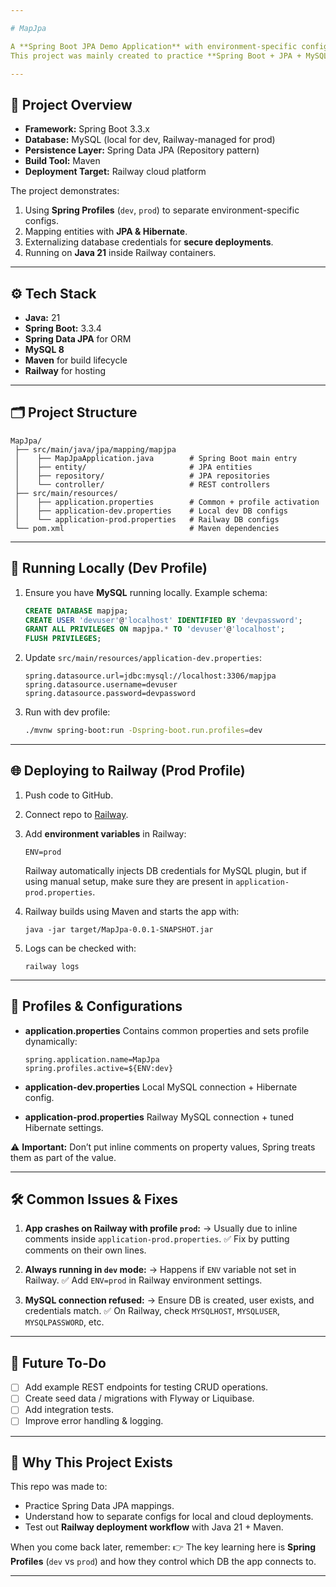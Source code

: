 ```yaml
---

# MapJpa

A **Spring Boot JPA Demo Application** with environment-specific configuration for **local development** and **production deployment on Railway**.
This project was mainly created to practice **Spring Boot + JPA + MySQL** and test **profile-based configuration management**.

---
```


## 📌 Project Overview

* **Framework:** Spring Boot 3.3.x
* **Database:** MySQL (local for dev, Railway-managed for prod)
* **Persistence Layer:** Spring Data JPA (Repository pattern)
* **Build Tool:** Maven
* **Deployment Target:** Railway cloud platform

The project demonstrates:

1. Using **Spring Profiles** (`dev`, `prod`) to separate environment-specific configs.
2. Mapping entities with **JPA & Hibernate**.
3. Externalizing database credentials for **secure deployments**.
4. Running on **Java 21** inside Railway containers.

---

## ⚙️ Tech Stack

* **Java:** 21
* **Spring Boot:** 3.3.4
* **Spring Data JPA** for ORM
* **MySQL 8**
* **Maven** for build lifecycle
* **Railway** for hosting

---

## 🗂️ Project Structure

```
MapJpa/
 ├── src/main/java/jpa/mapping/mapjpa
 │    ├── MapJpaApplication.java        # Spring Boot main entry
 │    ├── entity/                       # JPA entities
 │    ├── repository/                   # JPA repositories
 │    └── controller/                   # REST controllers
 ├── src/main/resources/
 │    ├── application.properties        # Common + profile activation
 │    ├── application-dev.properties    # Local dev DB configs
 │    └── application-prod.properties   # Railway DB configs
 └── pom.xml                            # Maven dependencies
```

---

## 🚀 Running Locally (Dev Profile)

1. Ensure you have **MySQL** running locally.
   Example schema:

   ```sql
   CREATE DATABASE mapjpa;
   CREATE USER 'devuser'@'localhost' IDENTIFIED BY 'devpassword';
   GRANT ALL PRIVILEGES ON mapjpa.* TO 'devuser'@'localhost';
   FLUSH PRIVILEGES;
   ```

2. Update `src/main/resources/application-dev.properties`:

   ```properties
   spring.datasource.url=jdbc:mysql://localhost:3306/mapjpa
   spring.datasource.username=devuser
   spring.datasource.password=devpassword
   ```

3. Run with dev profile:

   ```bash
   ./mvnw spring-boot:run -Dspring-boot.run.profiles=dev
   ```

---

## 🌐 Deploying to Railway (Prod Profile)

1. Push code to GitHub.

2. Connect repo to [Railway](https://railway.app/).

3. Add **environment variables** in Railway:

   ```
   ENV=prod
   ```

   Railway automatically injects DB credentials for MySQL plugin, but if using manual setup, make sure they are present in `application-prod.properties`.

4. Railway builds using Maven and starts the app with:

   ```
   java -jar target/MapJpa-0.0.1-SNAPSHOT.jar
   ```

5. Logs can be checked with:

   ```
   railway logs
   ```

---

## 🔑 Profiles & Configurations

* **application.properties**
  Contains common properties and sets profile dynamically:

  ```properties
  spring.application.name=MapJpa
  spring.profiles.active=${ENV:dev}
  ```

* **application-dev.properties**
  Local MySQL connection + Hibernate config.

* **application-prod.properties**
  Railway MySQL connection + tuned Hibernate settings.

⚠️ **Important:** Don’t put inline comments on property values, Spring treats them as part of the value.

---

## 🛠️ Common Issues & Fixes

1. **App crashes on Railway with profile `prod`:**
   → Usually due to inline comments inside `application-prod.properties`.
   ✅ Fix by putting comments on their own lines.

2. **Always running in `dev` mode:**
   → Happens if `ENV` variable not set in Railway.
   ✅ Add `ENV=prod` in Railway environment settings.

3. **MySQL connection refused:**
   → Ensure DB is created, user exists, and credentials match.
   ✅ On Railway, check `MYSQLHOST`, `MYSQLUSER`, `MYSQLPASSWORD`, etc.

---

## 📝 Future To-Do

* [ ] Add example REST endpoints for testing CRUD operations.
* [ ] Create seed data / migrations with Flyway or Liquibase.
* [ ] Add integration tests.
* [ ] Improve error handling & logging.

---

## 📖 Why This Project Exists

This repo was made to:

* Practice Spring Data JPA mappings.
* Understand how to separate configs for local and cloud deployments.
* Test out **Railway deployment workflow** with Java 21 + Maven.

When you come back later, remember:
👉 The key learning here is **Spring Profiles** (`dev` vs `prod`) and how they control which DB the app connects to.

---


